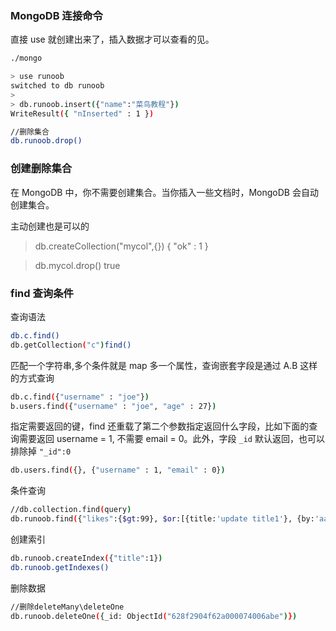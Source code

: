 

### MongoDB 连接命令

直接 use 就创建出来了，插入数据才可以查看的见。

```sh
./mongo

> use runoob
switched to db runoob
>
> db.runoob.insert({"name":"菜鸟教程"})
WriteResult({ "nInserted" : 1 })

//删除集合
db.runoob.drop()
```

### 创建删除集合

在 MongoDB 中，你不需要创建集合。当你插入一些文档时，MongoDB 会自动创建集合。

主动创建也是可以的

> db.createCollection("mycol",{})
> { "ok" : 1 }

> db.mycol.drop()
> true

### find 查询条件

查询语法

```sh
db.c.find()
db.getCollection("c")find()
```

匹配一个字符串,多个条件就是 map 多一个属性，查询嵌套字段是通过 A.B 这样的方式查询

```sh
db.c.find({"username" : "joe"})
b.users.find({"username" : "joe", "age" : 27}) 
```

指定需要返回的键，find 还重载了第二个参数指定返回什么字段，比如下面的查询需要返回 username = 1, 不需要 email = 0。此外，字段 `_id` 默认返回，也可以排除掉 `"_id":0`

```sh
db.users.find({}, {"username" : 1, "email" : 0})
```

条件查询

```sh
//db.collection.find(query)
db.runoob.find({"likes":{$gt:99}, $or:[{title:'update title1'}, {by:'aa'}]})
```

创建索引

```sh
db.runoob.createIndex({"title":1})
db.runoob.getIndexes()
```

删除数据

```sh
//删除deleteMany\deleteOne
db.runoob.deleteOne({_id: ObjectId("628f2904f62a000074006abe")})
```

